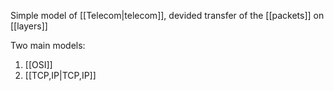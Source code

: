 Simple model of [[Telecom|telecom]], devided transfer of the [[packets]] on [[layers]]

Two main models:
1) [[OSI]]
2) [[TCP,IP|TCP,IP]]
